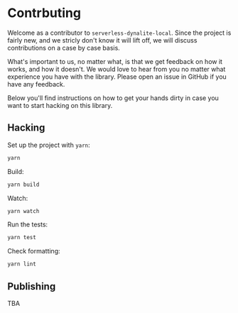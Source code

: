 # Contrbuting

Welcome as a contributor to `serverless-dynalite-local`. Since the project is
fairly new, and we stricly don't know it will lift off, we will discuss
contributions on a case by case basis.

What's important to us, no matter what, is that we get feedback on how it works,
and how it doesn't. We would love to hear from you no matter what experience
you have with the library. Please open an issue in GitHub if you have any
feedback.

Below you'll find instructions on how to get your hands dirty in case you want
to start hacking on this library.

## Hacking

Set up the project with `yarn`:

```sh
yarn
```

Build:

```sh
yarn build
```

Watch:

```sh
yarn watch
```

Run the tests:

```sh
yarn test
```

Check formatting:

```sh
yarn lint
```

## Publishing

TBA
